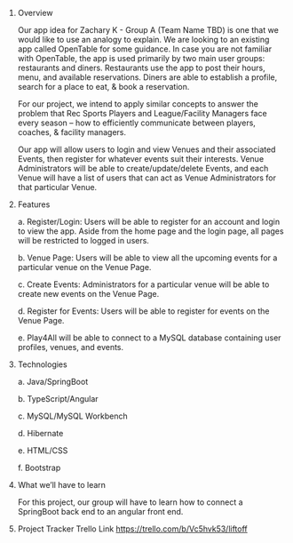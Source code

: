 1. Overview

    Our app idea for Zachary K - Group A (Team Name TBD) is one that we would like to use an analogy to explain. We are looking to an existing app called OpenTable for some guidance. In case you are not familiar with OpenTable, the app is used primarily by two main user groups: restaurants and diners. Restaurants use the app to post their hours, menu, and available reservations. Diners are able to establish a profile, search for a place to eat, & book a reservation.

    For our project, we intend to apply similar concepts to answer the problem that Rec Sports Players and League/Facility Managers face every season – how to efficiently communicate between players, coaches, & facility managers.

    Our app will allow users to login and view Venues and their associated Events, then register for whatever events suit their interests. Venue Administrators will be able to create/update/delete Events, and each Venue will have a list of users that can act as Venue Administrators for that particular Venue.

2. Features

    a. Register/Login: Users will be able to register for an account and login to view the app. Aside from the home page and the login page, all pages will be restricted to logged in users.

    b. Venue Page: Users will be able to view all the upcoming events for a particular venue on the Venue Page.

    c. Create Events: Administrators for a particular venue will be able to create new events on the Venue Page.

    d. Register for Events: Users will be able to register for events on the Venue Page.

    e. Play4All will be able to connect to a MySQL database containing user profiles, venues, and events.

3. Technologies

    a. Java/SpringBoot

    b. TypeScript/Angular

    c. MySQL/MySQL Workbench

    d. Hibernate

    e. HTML/CSS
    
    f. Bootstrap

4. What we’ll have to learn

    For this project, our group will have to learn how to connect a SpringBoot back end to an angular front end.
    
5. Project Tracker Trello Link
https://trello.com/b/Vc5hvk53/liftoff   

